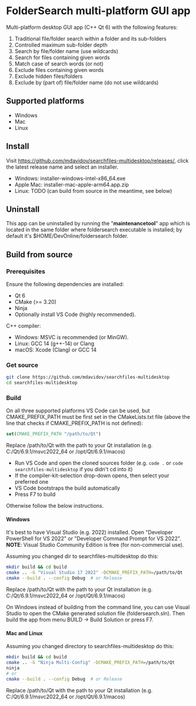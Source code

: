 # FolderSearch multi-platform GUI app

Multi-platform desktop GUI app (C++ Qt 6) with the following features:

1. Traditional file/folder search within a folder and its sub-folders
1. Controlled maximum sub-folder depth
1. Search by file/folder name (use wildcards)
1. Search for files containing given words
1. Match case of search words (or not)
1. Exclude files containing given words
1. Exclude hidden files/folders
1. Exclude by (part of) file/folder name (do not use wildcards)

## Supported platforms

* Windows
* Mac
* Linux

## Install

Visit https://github.com/mdavidov/searchfiles-multidesktop/releases/,
click the latest release name and select an installer.

* Windows: installer-windows-intel-x86_64.exe
* Apple Mac: installer-mac-apple-arm64.app.zip
* Linux: TODO (can build from source in the meantime, see below)

## Uninstall

This app can be uninstalled by running the "__maintenancetool__"
app which is located in the same folder where foldersearch executable
is installed; by default it's $HOME/DevOnline/foldersearch folder.

## Build from source

### Prerequisites

Ensure the following dependencies are installed:

* Qt 6
* CMake (>= 3.20)
* Ninja
* Optionally install VS Code (highly recommended).

C++ compiler:

* Windows: MSVC is recommended (or MinGW).
* Linux: GCC 14 (g++-14) or Clang
* macOS: Xcode (Clang) or GCC 14

### Get source

```bash
git clone https://github.com/mdavidov/searchfiles-multidesktop
cd searchfiles-multidesktop
```

### Build

On all three supported platforms VS Code can be used, but CMAKE_PREFIX_PATH
must be first set in the CMakeLists.txt file (above the line that checks
if CMAKE_PREFIX_PATH is not defined):

```cmake
set(CMAKE_PREFIX_PATH "/path/to/Qt")
```

Replace /path/to/Qt with the path to your Qt installation
(e.g. C:/Qt/6.9.1/msvc2022_64 or /opt/Qt/6.9.1/macos)

* Run VS Code and open the cloned sources folder (e.g. ```code .``` or ```code searchfiles-multidesktop``` if you didn't cd into it)
* If the compiler-kit-selection drop-down opens, then select your preferred one
* VS Code bootstraps the build automatically
* Press F7 to build

Otherwise follow the below instructions.

#### Windows

It's best to have Visual Studio (e.g. 2022) installed.
Open "Developer PowerShell for VS 2022" or "Developer Command Prompt for VS 2022".
__NOTE__: Visual Studio Community Edition is free (for non-commercial use).

Assuming you changed dir to searchfiles-multidesktop do this:

```bash
mkdir build && cd build
cmake .. -G "Visual Studio 17 2022" -DCMAKE_PREFIX_PATH=/path/to/Qt
cmake --build . --config Debug  # or Release
```

Replace /path/to/Qt with the path to your Qt installation
(e.g. C:/Qt/6.9.1/msvc2022_64 or /opt/Qt/6.9.1/macos)

On Windows instead of building from the command line,
you can use Visual Studio to open the CMake generated
solution file (foldersearch.sln). Then build the app from
menu BUILD -> Build Solution or press F7.

#### Mac and Linux

Assuming you changed directory to searchfiles-multidesktop do this:

```bash
mkdir build && cd build
cmake .. -G "Ninja Multi-Config" -DCMAKE_PREFIX_PATH=/path/to/Qt
ninja
# or
cmake --build . --config Debug  # or Release
```

Replace /path/to/Qt with the path to your Qt installation
(e.g. C:/Qt/6.9.1/msvc2022_64 or /opt/Qt/6.9.1/macos)
